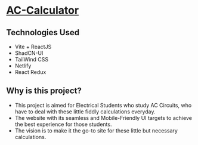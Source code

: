 # [AC-Calculator](ac-calculator-02.netlify.app)[](url)

## Technologies Used
- Vite + ReactJS
- ShadCN-UI
- TailWind CSS
- Netlify
- React Redux

## Why is this project?
- This project is aimed for Electrical Students who study AC Circuits, who have to deal with these little fiddly calculations everyday.
- The website with its seamless and Mobile-Friendly UI targets to achieve the best experience for those students.
- The vision is to make it the go-to site for these little but necessary calculations.

